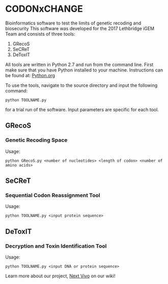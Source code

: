 # CODONxCHANGE
Bioinformatics software to test the limits of genetic recoding and biosecurity
This software was developed for the 2017 Lethbridge iGEM Team and consists of three tools:
1. GRecoS
2. SeCReT
3. DeToxIT

All tools are written in Python 2.7 and run from the command line. 
First make sure that you have Python installed to your machine.
Instructions can be found at: [Python.org](https://www.python.org/)

To use the tools, navigate to the source directory and input the following command:
```
python TOOLNAME.py
```
for a trial run of the software. Input parameters are specific for each tool.

## GRecoS
### Genetic Recoding Space
Usage:
```
python GRecoS.py <number of nucleotides> <length of codon> <number of amino acids>
```

## SeCReT
### Sequential Codon Reassignment Tool
Usage:
```
python TOOLNAME.py <input protein sequence>
```

## DeToxIT
### Decryption and Toxin Identification Tool
Usage:
```
python TOOLNAME.py <input DNA or protein sequence> 
```

Learn more about our project, [Next Vivo](http://2017.igem.org/Team:Lethbridge) on our wiki! 
